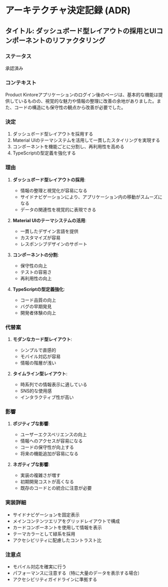 # アーキテクチャ決定記録 (ADR)

## タイトル: ダッシュボード型レイアウトの採用とUIコンポーネントのリファクタリング

### ステータス
承認済み

### コンテキスト
Product Kintoreアプリケーションのログイン後のページは、基本的な機能は提供しているものの、視覚的な魅力や情報の整理に改善の余地がありました。また、コードの構造にも保守性の観点から改善が必要でした。

### 決定
1. ダッシュボード型レイアウトを採用する
2. Material UIのテーマシステムを活用して一貫したスタイリングを実現する
3. コンポーネントを機能ごとに分割し、再利用性を高める
4. TypeScriptの型定義を強化する

### 理由
1. **ダッシュボード型レイアウトの採用**:
   - 情報の整理と視覚化が容易になる
   - サイドナビゲーションにより、アプリケーション内の移動がスムーズになる
   - データの関連性を視覚的に表現できる

2. **Material UIのテーマシステムの活用**:
   - 一貫したデザイン言語を提供
   - カスタマイズが容易
   - レスポンシブデザインのサポート

3. **コンポーネントの分割**:
   - 保守性の向上
   - テストの容易さ
   - 再利用性の向上

4. **TypeScriptの型定義強化**:
   - コード品質の向上
   - バグの早期発見
   - 開発者体験の向上

### 代替案
1. **モダンなカード型レイアウト**:
   - シンプルで直感的
   - モバイル対応が容易
   - 情報の階層が浅い

2. **タイムライン型レイアウト**:
   - 時系列での情報表示に適している
   - SNS的な使用感
   - インタラクティブ性が高い

### 影響
1. **ポジティブな影響**:
   - ユーザーエクスペリエンスの向上
   - 情報へのアクセスが容易になる
   - コードの保守性が向上する
   - 将来の機能追加が容易になる

2. **ネガティブな影響**:
   - 実装の複雑さが増す
   - 初期開発コストが高くなる
   - 既存のコードとの統合に注意が必要

### 実装詳細
- サイドナビゲーションを固定表示
- メインコンテンツエリアをグリッドレイアウトで構成
- カードコンポーネントを使用して情報を表示
- テーマカラーとして緑系を採用
- アクセシビリティに配慮したコントラスト比

### 注意点
- モバイル対応を確実に行う
- パフォーマンスに注意する（特に大量のデータを表示する場合）
- アクセシビリティガイドラインに準拠する
